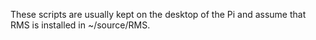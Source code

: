 These scripts are usually kept on the desktop of the Pi and assume that RMS is installed in ~/source/RMS.
